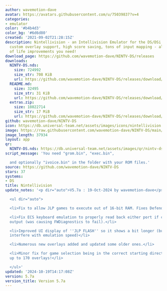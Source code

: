 ```yaml
---
author: wavemotion-dave
avatar: https://avatars.githubusercontent.com/u/75039837?v=4
categories:
- emulator
color: '#b4b4d3'
color_bg: '#6d6d80'
created: '2021-09-02T21:28:15Z'
description: Nintellivision - an Intellivision Emulator for the DS/DSi. High compatibility,
  custom overlay support, high score saving, tons of input mapping - all the quality
  of life improvements you need!
download_page: https://github.com/wavemotion-dave/NINTV-DS/releases
downloads:
  NINTV-DS.nds:
    size: 724992
    size_str: 708 KiB
    url: https://github.com/wavemotion-dave/NINTV-DS/releases/download/5.7a/NINTV-DS.nds
  README.md:
    size: 32495
    size_str: 31 KiB
    url: https://github.com/wavemotion-dave/NINTV-DS/releases/download/5.7a/README.md
  extras.zip:
    size: 18022714
    size_str: 17 MiB
    url: https://github.com/wavemotion-dave/NINTV-DS/releases/download/5.7a/extras.zip
github: wavemotion-dave/NINTV-DS
icon: https://db.universal-team.net/assets/images/icons/nintellivision.png
image: https://raw.githubusercontent.com/wavemotion-dave/NINTV-DS/main/arm9/gfx/bgTop.png
image_length: 37934
layout: app
qr:
  NINTV-DS.nds: https://db.universal-team.net/assets/images/qr/nintv-ds-nds.png
script_message: 'You need "grom.bin", "exec.bin",

  and optionally "ivoice.bin" in the folder with your ROM files.'
source: https://github.com/wavemotion-dave/NINTV-DS
stars: 37
systems:
- DS
title: Nintellivision
update_notes: '<p dir="auto">V5.7a : 19-Oct-2024 by wavemotion-dave</p>

  <ul dir="auto">

  <li>Fix to allow JLP games to execute out of 16-bit RAM. Fixes Defender of the Crown.</li>

  <li>Fix ECS keyboard emulation to properly read back either port if configured for
  output (was causing FWDiagnostics to fail).</li>

  <li>Improved UI display of ''JLP FLASH'' so it shows a bit longer (but doesn''t
  interfere with emulation speed)</li>

  <li>Numerous new overlays added and updated some older ones.</li>

  <li>Minor fix for game selection being in the correct starting directory and now
  up to 170 overlays!</li>

  </ul>'
updated: '2024-10-19T14:17:08Z'
version: 5.7a
version_title: Version 5.7a
---
```

